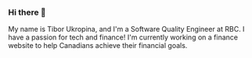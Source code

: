 ### Hi there 👋

My name is Tibor Ukropina, and I'm a Software Quality Engineer at RBC. I have a passion for tech and finance! I'm currently working on a finance website to help Canadians achieve their financial goals.
